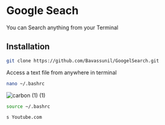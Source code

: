 # Google Seach

You can Search anything from your Terminal

## Installation

```bash
git clone https://github.com/Bavassunil/GoogelSearch.git
 ```
Access a text file from anywhere in terminal

```bash
nano ~/.bashrc 
```
![carbon (1) (1)](https://user-images.githubusercontent.com/73731461/224477983-51e6de58-252a-4acd-b06e-1453d149ed3d.png)


```bash
source ~/.bashrc 
```

```bash
s Youtube.com
```
